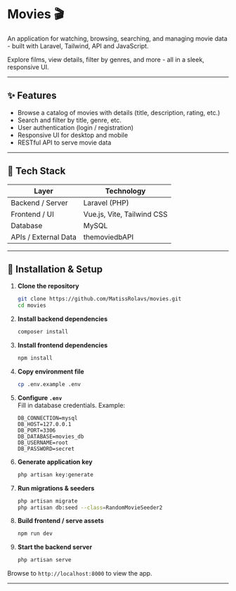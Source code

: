 # Movies 🎬

An application for watching, browsing, searching, and managing movie data - built with Laravel, Tailwind, API and JavaScript.  

Explore films, view details, filter by genres, and more - all in a sleek, responsive UI.

---

## ✨ Features

- Browse a catalog of movies with details (title, description, rating, etc.)  
- Search and filter by title, genre, etc.   
- User authentication (login / registration)    
- Responsive UI for desktop and mobile  
- RESTful API to serve movie data  

---

## 🧰 Tech Stack

| Layer | Technology |
|---|---|
| Backend / Server | Laravel (PHP) |
| Frontend / UI | Vue.js, Vite, Tailwind CSS |
| Database | MySQL |
| APIs / External Data | themoviedbAPI |

---

## 🚀 Installation & Setup

1. **Clone the repository**  
    ```bash
    git clone https://github.com/MatissRolavs/movies.git
    cd movies
    ```

2. **Install backend dependencies**  
    ```bash
    composer install
    ```

3. **Install frontend dependencies**  
    ```bash
    npm install
    ```

4. **Copy environment file**  
    ```bash
    cp .env.example .env
    ```

5. **Configure `.env`**  
    Fill in database credentials. Example:
    ```text
    DB_CONNECTION=mysql
    DB_HOST=127.0.0.1
    DB_PORT=3306
    DB_DATABASE=movies_db
    DB_USERNAME=root
    DB_PASSWORD=secret
    ```

6. **Generate application key**  
    ```bash
    php artisan key:generate
    ```

7. **Run migrations & seeders**  
    ```bash
    php artisan migrate
    php artisan db:seed --class=RandomMovieSeeder2
    ```

8. **Build frontend / serve assets**  
    ```bash
    npm run dev
    ```

9. **Start the backend server**  
    ```bash
    php artisan serve
    ```

Browse to `http://localhost:8000` to view the app.

---
